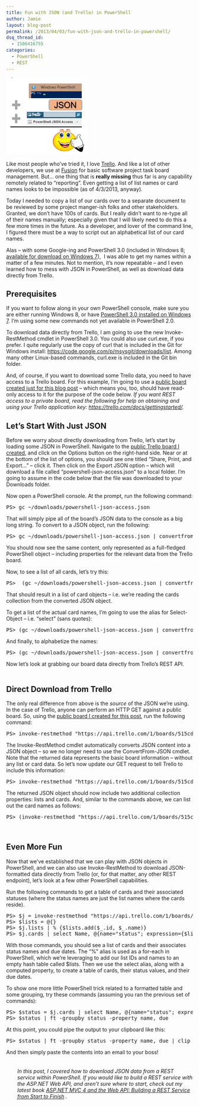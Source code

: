 ```yaml
---
title: Fun with JSON (and Trello) in PowerShell
author: Jamie
layout: blog-post
permalink: /2013/04/03/fun-with-json-and-trello-in-powershell/
dsq_thread_id:
  - 1506416755
categories:
  - PowerShell
  - REST
---
```


<img class="alignleft  wp-image-256" title="json-trello-ps" src="/img/uploads/2013/04/json-trello-ps1.png" alt="" width="222" height="207" />

Like most people who&#8217;ve tried it, I love <a href="http://www.trello.com" target="_blank">Trello</a>. And like a lot of other developers, we use at <a href="http://www.fusionalliance.com" target="_blank">Fusion</a> for basic software project task board management. But&#8230; one thing that is **really missing** thus far is any capability remotely related to &#8220;reporting&#8221;. Even getting a list of list names or card names looks to be impossible (as of 4/3/2013, anyway).

Today I needed to copy a list of our cards over to a separate document to be reviewed by some project manger-ish folks and other stakeholders. Granted, we don&#8217;t have 100s of cards. But I really didn&#8217;t want to re-type all of their names manually; especially given that I will likely need to do this a few more times in the future. As a developer, and lover of the command line, I figured there must be a way to script out an alphabetical list of our card names.

Alas &#8211; with some Google-ing and PowerShell 3.0 (included in Windows 8; <a href="http://www.microsoft.com/en-us/download/details.aspx?id=34595" target="_blank">available for download on Windows 7</a>), &nbsp;I was able to get my names within a matter of a few minutes. Not to mention, it&#8217;s now repeatable &#8211; and I even learned how to mess with JSON in PowerShell, as well as download data directly from Trello.

## Prerequisites

If you want to follow along in your own PowerShell console, make sure you are either running Windows 8, or have <a href="http://www.microsoft.com/en-us/download/details.aspx?id=34595" target="_blank">PowerShell 3.0 installed on Windows 7</a>. I&#8217;m using some new commands not yet available in PowerShell 2.0.

To download data directly from Trello, I am going to use the new Invoke-RestMethod cmdlet in PowerShell 3.0. You could also use curl.exe, if you prefer. I quite regularly use the copy of curl that is included in the Git for Windows install:&nbsp;<https://code.google.com/p/msysgit/downloads/list>. Among many other Linux-based commands, curl.exe is included in the Git bin folder.

And, of course, if you want to download some Trello data, you need to have access to a Trello board. For this example, I&#8217;m going to use a <a href="https://trello.com/board/powershell-json-access/515cdb395543704e7f0004db" target="_blank">public board created just for this blog post</a> &#8211; which means you, too, should have read-only access to it for the purpose of the code below.*&nbsp;If you want REST access to a private board, read the following for help on obtaining and using your Trello application key:&nbsp;<https://trello.com/docs/gettingstarted/>.*

## Let&#8217;s Start With Just JSON

Before we worry about directly downloading from Trello, let&#8217;s start by loading some JSON in PowerShell. Navigate to the <a href="https://trello.com/board/powershell-json-access/515cdb395543704e7f0004db" target="_blank">public Trello board I created</a>, and click on the Options button on the right-hand side. Near or at the bottom of the list of options, you should see one titled &#8220;Share, Print, and Export&#8230;&#8221; &#8211; click it. Then click on the Export JSON option &#8211; which will download a file called &#8220;powershell-json-access.json&#8221; to a local folder. I&#8217;m going to assume in the code below that the file was downloaded to your Downloads folder.

Now open a PowerShell console. At the prompt, run the following command:  


<pre>PS> gc ~/downloads/powershell-json-access.json</pre>

  
That will simply pipe all of the board&#8217;s JSON data to the console as a big long string. To convert to a JSON object, run the following:  


<pre>PS> gc ~/downloads/powershell-json-access.json&nbsp;| convertfrom-json</pre>

  
You should now see the same content, only represented as a full-fledged PowerShell object &#8211; including properties for the relevant data from the Trello board.

Now, to see a list of all cards, let&#8217;s try this:  


<pre>PS>&nbsp;&nbsp;(gc ~/downloads/powershell-json-access.json | convertfrom-json).cards</pre>

  
That should result in a list of card objects &#8211; i.e. we&#8217;re reading the cards collection from the converted JSON object.

To get a list of the actual card names, I&#8217;m going to use the alias for Select-Object &#8211; i.e. &#8220;select&#8221; (sans quotes):  


<pre>PS>&nbsp;(gc ~/downloads/powershell-json-access.json | convertfrom-json).cards | select name</pre>

  
And finally, to&nbsp;alphabetize&nbsp;the names:  


<pre>PS>&nbsp;(gc ~/downloads/powershell-json-access.json | convertfrom-json).cards | select name&nbsp;| sort name</pre>

<div>
  Now let&#8217;s look at grabbing our board data directly from Trello&#8217;s REST API.
</div>

<div>
  &nbsp;
</div>

## Direct Download from Trello

<div>
  The only real difference from above is the <em>source</em> of the JSON we&#8217;re using. In the case of Trello, anyone can perform an HTTP GET against a public board. So, using the&nbsp;<a href="https://trello.com/board/powershell-json-access/515cdb395543704e7f0004db" target="_blank">public board I created for this post</a>, run the following command:
</div>

<pre>PS>&nbsp;invoke-restmethod "https://api.trello.com/1/boards/515cdb395543704e7f0004db"</pre>

<div>
  The Invoke-RestMethod cmdlet automatically converts JSON content into a JSON object &#8211; so we no longer need to use the ConvertFrom-JSON cmdlet. Note that the returned data represents the basic board information &#8211; without any list or card data. So let&#8217;s now update our GET request to tell Trello to include this information:
</div>

<pre>PS>&nbsp;invoke-restmethod "https://api.trello.com/1/boards/515cdb395543704e7f0004db?lists=open&cards=open"</pre>

<div>
  The returned JSON object should now include two additional collection properties: lists and cards. And, similar to the commands above, we can list out the card names as follows:
</div>

<pre>PS>&nbsp;(invoke-restmethod "https://api.trello.com/1/boards/515cdb395543704e7f0004db?lists=open&cards=open").cards | select name | sort name</pre>

<div>
  &nbsp;
</div>

## Even More Fun

Now that we&#8217;ve established that we can play with JSON objects in PowerShell, and we can also use Invoke-RestMethod to download JSON-formatted data directly from Trello (or, for that matter, any other REST endpoint), let&#8217;s look at a few other PowerShell capabilities.

Run the following commands to get a table of cards and their associated statuses (where the status names are just the list names where the cards reside).  


<pre>PS>&nbsp;$j = invoke-restmethod "https://api.trello.com/1/boards/515cdb395543704e7f0004db?lists=open&cards=open"
PS>&nbsp;$lists = @{}
PS>&nbsp;$j.lists | % {$lists.add($_.id, $_.name)}
PS>&nbsp;$j.cards | select Name, @{name="status"; expression={$lists[$_.idList]}}, due</pre>

  
With those commands, you should see a list of cards and their associates status names and due dates. The &#8220;%&#8221; alias is used as a for-each in PowerShell, which we&#8217;re leveraging to add our list IDs and names to an empty hash table called $lists. Then we use the select alias, along with a computed property, to create a table of cards, their status values, and their due dates.

To show one more little PowerShell trick related to a formatted table and some grouping, try these commands (assuming you ran the previous set of commands):

<div>
  <pre>PS>&nbsp;$status = $j.cards | select Name, @{name="status"; expression={$lists[$_.idList]}}, due | sort status, due
PS>&nbsp;$status | ft -groupby status -property name, due</pre>
</div>

<div>
  At this point, you could pipe the output to your clipboard like this:
</div>

<pre>PS>&nbsp;$status | ft -groupby status -property name, due | clip</pre>

<div>
  And then simply paste the contents into an email to your boss!
</div>

<div>
  &nbsp;
</div>

<div>
  <em>&nbsp;</em>
</div>

<div style="padding-left: 30px;">
  <em>In this post, I covered how to download JSON data from a REST service within PowerShell. If you would like to build a REST service with the ASP.NET Web API, and aren&#8217;t sure where to start, check out my latest book&nbsp;<a href="http://www.amazon.com/Using-ASP-NET-Web-API-MVC/dp/1430249773" target="_blank">ASP.NET MVC 4 and the Web API: Building a REST Service from Start to Finish</a> .</em>
</div>
